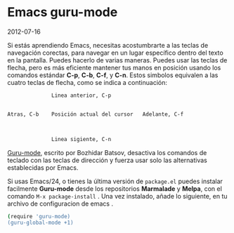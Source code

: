 # Emacs guru-mode

2012-07-16

Si estás aprendiendo Emacs, necesitas acostumbrarte a las teclas de navegación corectas, para navegar en un lugar específico dentro del texto en la pantalla. 
Puedes hacerlo de varias maneras. Puedes usar las teclas de flecha, pero es más eficiente mantener tus manos en posición usando los comandos estándar **C-p**, **C-b**, **C-f**, y **C-n**. 
Estos simbolos equivalen a las cuatro teclas de flecha, como se indica a continuación:

~~~sh
              Linea anterior, C-p


Atras, C-b    Posición actual del cursor   Adelante, C-f



              Linea sigiente, C-n
~~~

[Guru-mode](https://github.com/bbatsov/guru-mode), escrito por Bozhidar Batsov, desactiva los comandos de teclado con las teclas de dirección y fuerza usar solo las alternativas establecidas por Emacs.

Si usas Emacs/24, o tienes la última versión de `package.el` puedes instalar facilmente **Guru-mode** desde los repositorios **Marmalade** y **Melpa**, con el comando `M-x package-install` . 
Una vez instalado, añade lo siguiente, en tu archivo de configuracion de emacs .

~~~sh
(require 'guru-mode)
(guru-global-mode +1)
~~~
